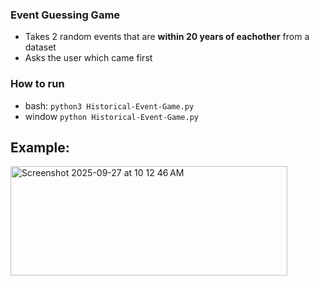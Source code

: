 ### Event Guessing Game

- Takes 2 random events that are **within 20 years of eachother** from a dataset
- Asks the user which came first

### How to run

- bash: `python3 Historical-Event-Game.py`
- window `python Historical-Event-Game.py`

## Example:

<img width="443" height="175" alt="Screenshot 2025-09-27 at 10 12 46 AM" src="https://github.com/user-attachments/assets/380fc222-07ba-47cd-941e-89b4de7b5237" />
